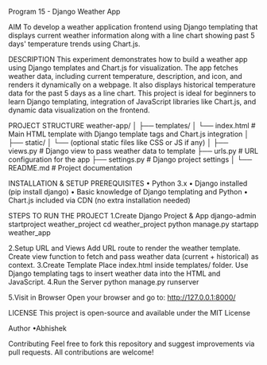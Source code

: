 Program 15 - Django Weather App

AIM
To develop a weather application frontend using Django templating that displays current weather information along with a line chart showing past 5 days' temperature trends using Chart.js.

DESCRIPTION
This experiment demonstrates how to build a weather app using Django templates and Chart.js for visualization. The app fetches weather data, including current temperature, description, and icon, and renders it dynamically on a webpage. It also displays historical temperature data for the past 5 days as a line chart. This project is ideal for beginners to learn Django templating, integration of JavaScript libraries like Chart.js, and dynamic data visualization on the frontend.

PROJECT STRUCTURE
weather-app/
│
├── templates/
│   └── index.html          # Main HTML template with Django template tags and Chart.js integration
│
├── static/
│   └── (optional static files like CSS or JS if any)
│
├── views.py               # Django view to pass weather data to template
├── urls.py                # URL configuration for the app
├── settings.py            # Django project settings
│
└── README.md              # Project documentation


 
INSTALLATION & SETUP
PREREQUISITES
•	Python 3.x
•	Django installed (pip install django)
•	Basic knowledge of Django templating and Python
•	Chart.js included via CDN (no extra installation needed)

STEPS TO RUN THE PROJECT
1.Create Django Project & App
django-admin startproject weather_project
cd weather_project
python manage.py startapp weather_app

2.Setup URL and Views
Add URL route to render the weather template.
Create view function to fetch and pass weather data (current + historical) as context.
3.Create Template
Place index.html inside templates/ folder.
Use Django templating tags to insert weather data into the HTML and JavaScript.
4.Run the Server
python manage.py runserver

5.Visit in Browser
Open your browser and go to:
http://127.0.0.1:8000/

LICENSE
This project is open-source and available under the MIT License

Author
•Abhishek

Contributing
Feel free to fork this repository and suggest improvements via pull requests. All contributions are welcome!
